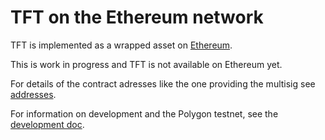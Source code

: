 # TFT on the Ethereum network

TFT is implemented as a wrapped asset on [Ethereum](https://ethereum.org/en/).

This is work in progress and TFT is not available on Ethereum yet.

For details of the contract adresses like the one providing the multisig see [addresses](./addresses.md).

For information on development and the Polygon testnet, see the [development doc](./development.md).
